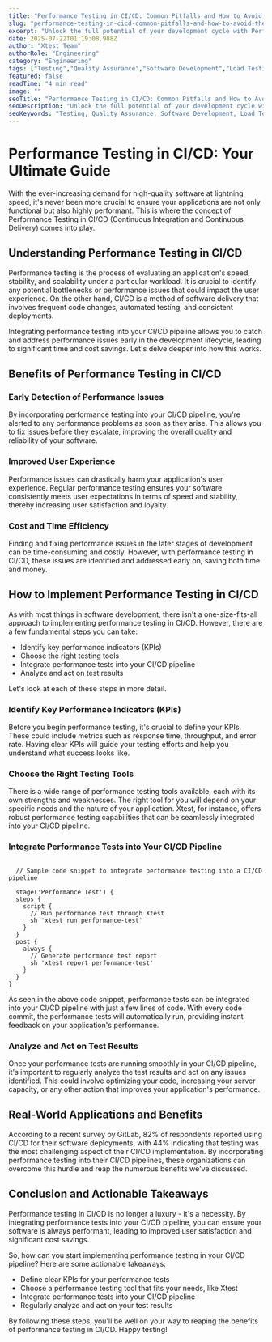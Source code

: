 ```yaml
---
title: "Performance Testing in CI/CD: Common Pitfalls and How to Avoid Them"
slug: "performance-testing-in-cicd-common-pitfalls-and-how-to-avoid-them"
excerpt: "Unlock the full potential of your development cycle with Performance Testing in CI/CD. Discover how integrating performance testing into your Continuous Integration and Continuous Delivery pipeline can drastically improve your software quality, reduce risks, and speed up your delivery time. Dont let performance issues slow you down, be prepared and proactive with our in-depth guide."
date: 2025-07-22T01:19:08.988Z
author: "Xtest Team"
authorRole: "Engineering"
category: "Engineering"
tags: ["Testing","Quality Assurance","Software Development","Load Testing","Performance"]
featured: false
readTime: "4 min read"
image: ""
seoTitle: "Performance Testing in CI/CD: Common Pitfalls and How to Avoid Them"
seoDescription: "Unlock the full potential of your development cycle with Performance Testing in CI/CD. Discover how integrating performance testing into your Continuous Integration and Continuous Delivery pipeline can drastically improve your software quality, reduce risks, and speed up your delivery time. Dont let performance issues slow you down, be prepared and proactive with our in-depth guide."
seoKeywords: "Testing, Quality Assurance, Software Development, Load Testing, Performance"
---
```


# Performance Testing in CI/CD: Your Ultimate Guide

With the ever-increasing demand for high-quality software at lightning speed, it's never been more crucial to ensure your applications are not only functional but also highly performant. This is where the concept of Performance Testing in CI/CD (Continuous Integration and Continuous Delivery) comes into play.

## Understanding Performance Testing in CI/CD

Performance testing is the process of evaluating an application's speed, stability, and scalability under a particular workload. It is crucial to identify any potential bottlenecks or performance issues that could impact the user experience. On the other hand, CI/CD is a method of software delivery that involves frequent code changes, automated testing, and consistent deployments.

Integrating performance testing into your CI/CD pipeline allows you to catch and address performance issues early in the development lifecycle, leading to significant time and cost savings. Let's delve deeper into how this works.

## Benefits of Performance Testing in CI/CD

### Early Detection of Performance Issues

By incorporating performance testing into your CI/CD pipeline, you're alerted to any performance problems as soon as they arise. This allows you to fix issues before they escalate, improving the overall quality and reliability of your software.

### Improved User Experience

Performance issues can drastically harm your application's user experience. Regular performance testing ensures your software consistently meets user expectations in terms of speed and stability, thereby increasing user satisfaction and loyalty.

### Cost and Time Efficiency

Finding and fixing performance issues in the later stages of development can be time-consuming and costly. However, with performance testing in CI/CD, these issues are identified and addressed early on, saving both time and money.

## How to Implement Performance Testing in CI/CD

As with most things in software development, there isn't a one-size-fits-all approach to implementing performance testing in CI/CD. However, there are a few fundamental steps you can take:

*   Identify key performance indicators (KPIs)
*   Choose the right testing tools
*   Integrate performance tests into your CI/CD pipeline
*   Analyze and act on test results

Let's look at each of these steps in more detail.

### Identify Key Performance Indicators (KPIs)

Before you begin performance testing, it's crucial to define your KPIs. These could include metrics such as response time, throughput, and error rate. Having clear KPIs will guide your testing efforts and help you understand what success looks like.

### Choose the Right Testing Tools

There is a wide range of performance testing tools available, each with its own strengths and weaknesses. The right tool for you will depend on your specific needs and the nature of your application. Xtest, for instance, offers robust performance testing capabilities that can be seamlessly integrated into your CI/CD pipeline.

### Integrate Performance Tests into Your CI/CD Pipeline

```

  // Sample code snippet to integrate performance testing into a CI/CD pipeline

  stage('Performance Test') {
  steps {
    script {
      // Run performance test through Xtest
      sh 'xtest run performance-test'
    }
  }
  post {
    always {
      // Generate performance test report
      sh 'xtest report performance-test'
    }
  }
}
```

As seen in the above code snippet, performance tests can be integrated into your CI/CD pipeline with just a few lines of code. With every code commit, the performance tests will automatically run, providing instant feedback on your application's performance.

### Analyze and Act on Test Results

Once your performance tests are running smoothly in your CI/CD pipeline, it's important to regularly analyze the test results and act on any issues identified. This could involve optimizing your code, increasing your server capacity, or any other action that improves your application's performance.

## Real-World Applications and Benefits

According to a recent survey by GitLab, 82% of respondents reported using CI/CD for their software deployments, with 44% indicating that testing was the most challenging aspect of their CI/CD implementation. By incorporating performance testing into their CI/CD pipelines, these organizations can overcome this hurdle and reap the numerous benefits we've discussed.

## Conclusion and Actionable Takeaways

Performance testing in CI/CD is no longer a luxury - it's a necessity. By integrating performance tests into your CI/CD pipeline, you can ensure your software is always performant, leading to improved user satisfaction and significant cost savings.

So, how can you start implementing performance testing in your CI/CD pipeline? Here are some actionable takeaways:

*   Define clear KPIs for your performance tests
*   Choose a performance testing tool that fits your needs, like Xtest
*   Integrate performance tests into your CI/CD pipeline
*   Regularly analyze and act on your test results

By following these steps, you'll be well on your way to reaping the benefits of performance testing in CI/CD. Happy testing!